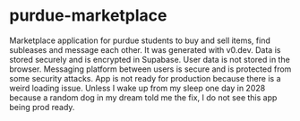 # purdue-marketplace
Marketplace application for purdue students to buy and sell items, find subleases and message each other. It was generated with v0.dev.
Data is stored securely and is encrypted in Supabase. User data is not stored in the browser. 
Messaging platform between users is secure and is protected from some security attacks.
App is not ready for production because there is a weird loading issue. Unless I wake up from my sleep one day in 2028 because a random dog in my dream told me the fix, I do not see this app being prod ready.

